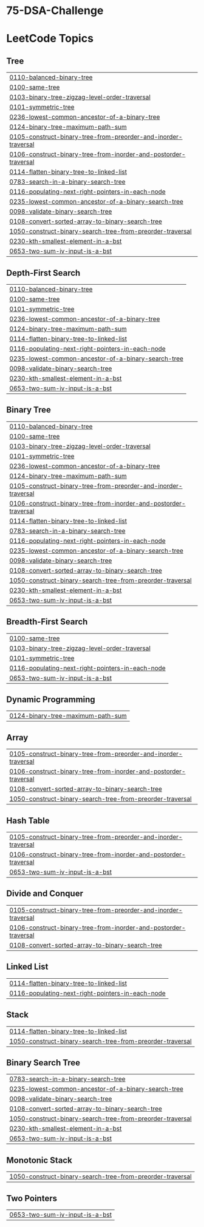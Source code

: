 # 75-DSA-Challenge

<!---LeetCode Topics Start-->
# LeetCode Topics
## Tree
|  |
| ------- |
| [0110-balanced-binary-tree](https://github.com/nareshvishram/75-DSA-Challenge/tree/master/0110-balanced-binary-tree) |
| [0100-same-tree](https://github.com/nareshvishram/75-DSA-Challenge/tree/master/0100-same-tree) |
| [0103-binary-tree-zigzag-level-order-traversal](https://github.com/nareshvishram/75-DSA-Challenge/tree/master/0103-binary-tree-zigzag-level-order-traversal) |
| [0101-symmetric-tree](https://github.com/nareshvishram/75-DSA-Challenge/tree/master/0101-symmetric-tree) |
| [0236-lowest-common-ancestor-of-a-binary-tree](https://github.com/nareshvishram/75-DSA-Challenge/tree/master/0236-lowest-common-ancestor-of-a-binary-tree) |
| [0124-binary-tree-maximum-path-sum](https://github.com/nareshvishram/75-DSA-Challenge/tree/master/0124-binary-tree-maximum-path-sum) |
| [0105-construct-binary-tree-from-preorder-and-inorder-traversal](https://github.com/nareshvishram/75-DSA-Challenge/tree/master/0105-construct-binary-tree-from-preorder-and-inorder-traversal) |
| [0106-construct-binary-tree-from-inorder-and-postorder-traversal](https://github.com/nareshvishram/75-DSA-Challenge/tree/master/0106-construct-binary-tree-from-inorder-and-postorder-traversal) |
| [0114-flatten-binary-tree-to-linked-list](https://github.com/nareshvishram/75-DSA-Challenge/tree/master/0114-flatten-binary-tree-to-linked-list) |
| [0783-search-in-a-binary-search-tree](https://github.com/nareshvishram/75-DSA-Challenge/tree/master/0783-search-in-a-binary-search-tree) |
| [0116-populating-next-right-pointers-in-each-node](https://github.com/nareshvishram/75-DSA-Challenge/tree/master/0116-populating-next-right-pointers-in-each-node) |
| [0235-lowest-common-ancestor-of-a-binary-search-tree](https://github.com/nareshvishram/75-DSA-Challenge/tree/master/0235-lowest-common-ancestor-of-a-binary-search-tree) |
| [0098-validate-binary-search-tree](https://github.com/nareshvishram/75-DSA-Challenge/tree/master/0098-validate-binary-search-tree) |
| [0108-convert-sorted-array-to-binary-search-tree](https://github.com/nareshvishram/75-DSA-Challenge/tree/master/0108-convert-sorted-array-to-binary-search-tree) |
| [1050-construct-binary-search-tree-from-preorder-traversal](https://github.com/nareshvishram/75-DSA-Challenge/tree/master/1050-construct-binary-search-tree-from-preorder-traversal) |
| [0230-kth-smallest-element-in-a-bst](https://github.com/nareshvishram/75-DSA-Challenge/tree/master/0230-kth-smallest-element-in-a-bst) |
| [0653-two-sum-iv-input-is-a-bst](https://github.com/nareshvishram/75-DSA-Challenge/tree/master/0653-two-sum-iv-input-is-a-bst) |
## Depth-First Search
|  |
| ------- |
| [0110-balanced-binary-tree](https://github.com/nareshvishram/75-DSA-Challenge/tree/master/0110-balanced-binary-tree) |
| [0100-same-tree](https://github.com/nareshvishram/75-DSA-Challenge/tree/master/0100-same-tree) |
| [0101-symmetric-tree](https://github.com/nareshvishram/75-DSA-Challenge/tree/master/0101-symmetric-tree) |
| [0236-lowest-common-ancestor-of-a-binary-tree](https://github.com/nareshvishram/75-DSA-Challenge/tree/master/0236-lowest-common-ancestor-of-a-binary-tree) |
| [0124-binary-tree-maximum-path-sum](https://github.com/nareshvishram/75-DSA-Challenge/tree/master/0124-binary-tree-maximum-path-sum) |
| [0114-flatten-binary-tree-to-linked-list](https://github.com/nareshvishram/75-DSA-Challenge/tree/master/0114-flatten-binary-tree-to-linked-list) |
| [0116-populating-next-right-pointers-in-each-node](https://github.com/nareshvishram/75-DSA-Challenge/tree/master/0116-populating-next-right-pointers-in-each-node) |
| [0235-lowest-common-ancestor-of-a-binary-search-tree](https://github.com/nareshvishram/75-DSA-Challenge/tree/master/0235-lowest-common-ancestor-of-a-binary-search-tree) |
| [0098-validate-binary-search-tree](https://github.com/nareshvishram/75-DSA-Challenge/tree/master/0098-validate-binary-search-tree) |
| [0230-kth-smallest-element-in-a-bst](https://github.com/nareshvishram/75-DSA-Challenge/tree/master/0230-kth-smallest-element-in-a-bst) |
| [0653-two-sum-iv-input-is-a-bst](https://github.com/nareshvishram/75-DSA-Challenge/tree/master/0653-two-sum-iv-input-is-a-bst) |
## Binary Tree
|  |
| ------- |
| [0110-balanced-binary-tree](https://github.com/nareshvishram/75-DSA-Challenge/tree/master/0110-balanced-binary-tree) |
| [0100-same-tree](https://github.com/nareshvishram/75-DSA-Challenge/tree/master/0100-same-tree) |
| [0103-binary-tree-zigzag-level-order-traversal](https://github.com/nareshvishram/75-DSA-Challenge/tree/master/0103-binary-tree-zigzag-level-order-traversal) |
| [0101-symmetric-tree](https://github.com/nareshvishram/75-DSA-Challenge/tree/master/0101-symmetric-tree) |
| [0236-lowest-common-ancestor-of-a-binary-tree](https://github.com/nareshvishram/75-DSA-Challenge/tree/master/0236-lowest-common-ancestor-of-a-binary-tree) |
| [0124-binary-tree-maximum-path-sum](https://github.com/nareshvishram/75-DSA-Challenge/tree/master/0124-binary-tree-maximum-path-sum) |
| [0105-construct-binary-tree-from-preorder-and-inorder-traversal](https://github.com/nareshvishram/75-DSA-Challenge/tree/master/0105-construct-binary-tree-from-preorder-and-inorder-traversal) |
| [0106-construct-binary-tree-from-inorder-and-postorder-traversal](https://github.com/nareshvishram/75-DSA-Challenge/tree/master/0106-construct-binary-tree-from-inorder-and-postorder-traversal) |
| [0114-flatten-binary-tree-to-linked-list](https://github.com/nareshvishram/75-DSA-Challenge/tree/master/0114-flatten-binary-tree-to-linked-list) |
| [0783-search-in-a-binary-search-tree](https://github.com/nareshvishram/75-DSA-Challenge/tree/master/0783-search-in-a-binary-search-tree) |
| [0116-populating-next-right-pointers-in-each-node](https://github.com/nareshvishram/75-DSA-Challenge/tree/master/0116-populating-next-right-pointers-in-each-node) |
| [0235-lowest-common-ancestor-of-a-binary-search-tree](https://github.com/nareshvishram/75-DSA-Challenge/tree/master/0235-lowest-common-ancestor-of-a-binary-search-tree) |
| [0098-validate-binary-search-tree](https://github.com/nareshvishram/75-DSA-Challenge/tree/master/0098-validate-binary-search-tree) |
| [0108-convert-sorted-array-to-binary-search-tree](https://github.com/nareshvishram/75-DSA-Challenge/tree/master/0108-convert-sorted-array-to-binary-search-tree) |
| [1050-construct-binary-search-tree-from-preorder-traversal](https://github.com/nareshvishram/75-DSA-Challenge/tree/master/1050-construct-binary-search-tree-from-preorder-traversal) |
| [0230-kth-smallest-element-in-a-bst](https://github.com/nareshvishram/75-DSA-Challenge/tree/master/0230-kth-smallest-element-in-a-bst) |
| [0653-two-sum-iv-input-is-a-bst](https://github.com/nareshvishram/75-DSA-Challenge/tree/master/0653-two-sum-iv-input-is-a-bst) |
## Breadth-First Search
|  |
| ------- |
| [0100-same-tree](https://github.com/nareshvishram/75-DSA-Challenge/tree/master/0100-same-tree) |
| [0103-binary-tree-zigzag-level-order-traversal](https://github.com/nareshvishram/75-DSA-Challenge/tree/master/0103-binary-tree-zigzag-level-order-traversal) |
| [0101-symmetric-tree](https://github.com/nareshvishram/75-DSA-Challenge/tree/master/0101-symmetric-tree) |
| [0116-populating-next-right-pointers-in-each-node](https://github.com/nareshvishram/75-DSA-Challenge/tree/master/0116-populating-next-right-pointers-in-each-node) |
| [0653-two-sum-iv-input-is-a-bst](https://github.com/nareshvishram/75-DSA-Challenge/tree/master/0653-two-sum-iv-input-is-a-bst) |
## Dynamic Programming
|  |
| ------- |
| [0124-binary-tree-maximum-path-sum](https://github.com/nareshvishram/75-DSA-Challenge/tree/master/0124-binary-tree-maximum-path-sum) |
## Array
|  |
| ------- |
| [0105-construct-binary-tree-from-preorder-and-inorder-traversal](https://github.com/nareshvishram/75-DSA-Challenge/tree/master/0105-construct-binary-tree-from-preorder-and-inorder-traversal) |
| [0106-construct-binary-tree-from-inorder-and-postorder-traversal](https://github.com/nareshvishram/75-DSA-Challenge/tree/master/0106-construct-binary-tree-from-inorder-and-postorder-traversal) |
| [0108-convert-sorted-array-to-binary-search-tree](https://github.com/nareshvishram/75-DSA-Challenge/tree/master/0108-convert-sorted-array-to-binary-search-tree) |
| [1050-construct-binary-search-tree-from-preorder-traversal](https://github.com/nareshvishram/75-DSA-Challenge/tree/master/1050-construct-binary-search-tree-from-preorder-traversal) |
## Hash Table
|  |
| ------- |
| [0105-construct-binary-tree-from-preorder-and-inorder-traversal](https://github.com/nareshvishram/75-DSA-Challenge/tree/master/0105-construct-binary-tree-from-preorder-and-inorder-traversal) |
| [0106-construct-binary-tree-from-inorder-and-postorder-traversal](https://github.com/nareshvishram/75-DSA-Challenge/tree/master/0106-construct-binary-tree-from-inorder-and-postorder-traversal) |
| [0653-two-sum-iv-input-is-a-bst](https://github.com/nareshvishram/75-DSA-Challenge/tree/master/0653-two-sum-iv-input-is-a-bst) |
## Divide and Conquer
|  |
| ------- |
| [0105-construct-binary-tree-from-preorder-and-inorder-traversal](https://github.com/nareshvishram/75-DSA-Challenge/tree/master/0105-construct-binary-tree-from-preorder-and-inorder-traversal) |
| [0106-construct-binary-tree-from-inorder-and-postorder-traversal](https://github.com/nareshvishram/75-DSA-Challenge/tree/master/0106-construct-binary-tree-from-inorder-and-postorder-traversal) |
| [0108-convert-sorted-array-to-binary-search-tree](https://github.com/nareshvishram/75-DSA-Challenge/tree/master/0108-convert-sorted-array-to-binary-search-tree) |
## Linked List
|  |
| ------- |
| [0114-flatten-binary-tree-to-linked-list](https://github.com/nareshvishram/75-DSA-Challenge/tree/master/0114-flatten-binary-tree-to-linked-list) |
| [0116-populating-next-right-pointers-in-each-node](https://github.com/nareshvishram/75-DSA-Challenge/tree/master/0116-populating-next-right-pointers-in-each-node) |
## Stack
|  |
| ------- |
| [0114-flatten-binary-tree-to-linked-list](https://github.com/nareshvishram/75-DSA-Challenge/tree/master/0114-flatten-binary-tree-to-linked-list) |
| [1050-construct-binary-search-tree-from-preorder-traversal](https://github.com/nareshvishram/75-DSA-Challenge/tree/master/1050-construct-binary-search-tree-from-preorder-traversal) |
## Binary Search Tree
|  |
| ------- |
| [0783-search-in-a-binary-search-tree](https://github.com/nareshvishram/75-DSA-Challenge/tree/master/0783-search-in-a-binary-search-tree) |
| [0235-lowest-common-ancestor-of-a-binary-search-tree](https://github.com/nareshvishram/75-DSA-Challenge/tree/master/0235-lowest-common-ancestor-of-a-binary-search-tree) |
| [0098-validate-binary-search-tree](https://github.com/nareshvishram/75-DSA-Challenge/tree/master/0098-validate-binary-search-tree) |
| [0108-convert-sorted-array-to-binary-search-tree](https://github.com/nareshvishram/75-DSA-Challenge/tree/master/0108-convert-sorted-array-to-binary-search-tree) |
| [1050-construct-binary-search-tree-from-preorder-traversal](https://github.com/nareshvishram/75-DSA-Challenge/tree/master/1050-construct-binary-search-tree-from-preorder-traversal) |
| [0230-kth-smallest-element-in-a-bst](https://github.com/nareshvishram/75-DSA-Challenge/tree/master/0230-kth-smallest-element-in-a-bst) |
| [0653-two-sum-iv-input-is-a-bst](https://github.com/nareshvishram/75-DSA-Challenge/tree/master/0653-two-sum-iv-input-is-a-bst) |
## Monotonic Stack
|  |
| ------- |
| [1050-construct-binary-search-tree-from-preorder-traversal](https://github.com/nareshvishram/75-DSA-Challenge/tree/master/1050-construct-binary-search-tree-from-preorder-traversal) |
## Two Pointers
|  |
| ------- |
| [0653-two-sum-iv-input-is-a-bst](https://github.com/nareshvishram/75-DSA-Challenge/tree/master/0653-two-sum-iv-input-is-a-bst) |
<!---LeetCode Topics End-->